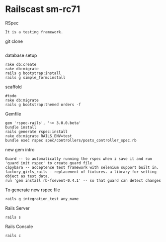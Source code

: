 Railscast sm-rc71
===================
RSpec
```
It is a testing framework.
```

git clone
```

```
database setup
```
rake db:create
rake db:migrate
rails g bootstrap:install
rails g simple_form:install
```
scaffold
```
#todo
rake db:migrate
rails g bootstrap:themed orders -f
````
Gemfile
```
gem 'rspec-rails', '~> 3.0.0.beta'
bundle install
rails generate rspec:install
rake db:migrate RAILS_ENV=test
bundle exec rspec spec/controllers/posts_controller_spec.rb
```
new gem intro
```
Guard -- to automatically running the rspec when i save it and run 'guard init rspec' to create guard file
capybara -- acceptence test framework with selenium support built in.
factory_girls_rails - replacement of fixtures. a library for setting object as test data.
run 'gem install rb-fsevent-0.4.1' -- so that guard can detect changes
```
To generate new rspec file
```
rails g integration_test any_name
```
Rails Server
```
rails s
```
Rails Console
```
rails c
```
